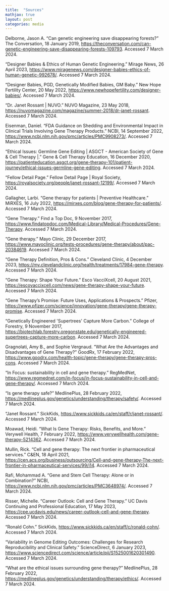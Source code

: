```yaml
---
title:  "Sources"
mathjax: true
layout: post
categories: media
---
```


Delborne, Jason A. “Can genetic engineering save disappearing forests?” The Conversation, 18 January 2019, https://theconversation.com/can-genetic-engineering-save-disappearing-forests-109793.   Accessed 7 March 2024.

“Designer Babies & Ethics of Human Genetic Engineering.” Mirage News, 26 April 2023, https://www.miragenews.com/designer-babies-ethics-of-human-genetic-992678/. Accessed 7 March 2024.

“Designer Babies, PGD, Genetically Modified Babies, GM Baby.” New Hope Fertility Center, 20 May 2022, https://www.newhopefertility.com/designer-babies/. Accessed 7 March 2024.

“Dr. Janet Rossant | NUVO.” NUVO Magazine, 23 May 2018, https://nuvomagazine.com/magazine/summer-2018/dr-janet-rossant. Accessed 7 March 2024.

Eisenman, Daniel. “FDA Guidance on Shedding and Environmental Impact in Clinical Trials Involving Gene Therapy Products.” NCBI, 14 September 2022, https://www.ncbi.nlm.nih.gov/pmc/articles/PMC9908273/. Accessed 7 March 2024.

“Ethical Issues: Germline Gene Editing | ASGCT - American Society of Gene & Cell Therapy |.” Gene & Cell Therapy Education, 16 December 2020, https://patienteducation.asgct.org/gene-therapy-101/patient-journey/ethical-issues-germline-gene-editing. Accessed 7 March 2024.

“Fellow Detail Page.” Fellow Detail Page | Royal Society, https://royalsociety.org/people/janet-rossant-12199/. Accessed 7 March 2024.

Gallagher, Larbi. “Gene therapy for patients | Preventive Healthcare.” MiRXES, 16 July 2022, https://mirxes.com/blog/gene-therapy-for-patients/. Accessed 7 March 2024.

“Gene Therapy.” Find a Top Doc, 9 November 2017, https://www.findatopdoc.com/Medical-Library/Medical-Procedures/Gene-Therapy. Accessed 7 March 2024.

“Gene therapy.” Mayo Clinic, 29 December 2017, https://www.mayoclinic.org/tests-procedures/gene-therapy/about/pac-20384619. Accessed 7 March 2024.

“Gene Therapy Definition, Pros & Cons.” Cleveland Clinic, 4 December 2023, https://my.clevelandclinic.org/health/treatments/17984-gene-therapy. Accessed 7 March 2024.

“Gene Therapy: Shape Your Future.” Esco VacciXcell, 20 August 2021, https://escovaccixcell.com/news/gene-therapy-shape-your-future.  Accessed 7 March 2024.

“Gene Therapy’s Promise: Future Uses, Applications & Prospects.” Pfizer, https://www.pfizer.com/science/innovation/gene-therapy/gene-therapy-promise.  Accessed 7 March 2024.

“Genetically Engineered 'Supertrees' Capture More Carbon.” College of Forestry, 9 November 2017, https://biotechlab.forestry.oregonstate.edu/genetically-engineered-supertrees-capture-more-carbon.  Accessed 7 March 2024.

Gragnolati, Amy B., and Sophie Vergnaud. “What Are the Advantages and Disadvantages of Gene Therapy?” GoodRx, 17 February 2022, https://www.goodrx.com/health-topic/gene-therapy/gene-therapy-pros-cons. Accessed 7 March 2024.

“In Focus: sustainability in cell and gene therapy.” RegMedNet, https://www.regmednet.com/in-focus/in-focus-sustainability-in-cell-and-gene-therapy/. Accessed 7 March 2024.

“Is gene therapy safe?” MedlinePlus, 28 February 2022, https://medlineplus.gov/genetics/understanding/therapy/safety/. Accessed 7 March 2024.

“Janet Rossant.” SickKids, https://www.sickkids.ca/en/staff/r/janet-rossant/. Accessed 7 March 2024.

Moawad, Heidi. “What Is Gene Therapy: Risks, Benefits, and More.” Verywell Health, 7 February 2022, https://www.verywellhealth.com/gene-therapy-5214362. Accessed 7 March 2024.

Mullin, Rick. “Cell and gene therapy: The next frontier in pharmaceutical services.” C&EN, 18 April 2021, https://cen.acs.org/business/outsourcing/Cell-and-gene-therapy-The-next-frontier-in-pharmaceutical-services/99/i14. Accessed 7 March 2024.

Rafi, Mohammad A. “Gene and Stem Cell Therapy: Alone or in Combination?” NCBI, https://www.ncbi.nlm.nih.gov/pmc/articles/PMC3648974/. Accessed 7 March 2024.

Risser, Michelle. “Career Outlook: Cell and Gene Therapy.” UC Davis Continuing and Professional Education, 17 May 2023, https://cpe.ucdavis.edu/news/career-outlook-cell-and-gene-therapy. Accessed 7 March 2024.

“Ronald Cohn.” SickKids, https://www.sickkids.ca/en/staff/c/ronald-cohn/. Accessed 7 March 2024.

“Variability in Genome Editing Outcomes: Challenges for Research Reproducibility and Clinical Safety.” ScienceDirect, 6 January 2023, https://www.sciencedirect.com/science/article/pii/S1525001620301490. Accessed 7 March 2024.

“What are the ethical issues surrounding gene therapy?” MedlinePlus, 28 February 2022, https://medlineplus.gov/genetics/understanding/therapy/ethics/. Accessed 7 March 2024.
